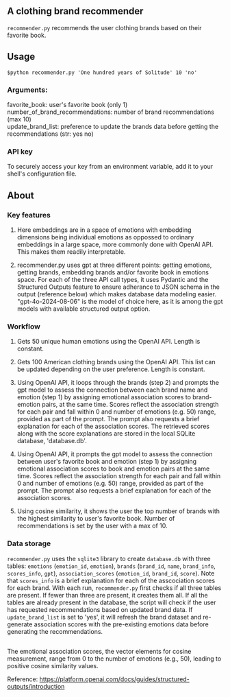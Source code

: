 ## A clothing brand recommender


`recommender.py` recommends the user clothing brands based on their favorite book. 

## Usage 
`$python recommender.py 'One hundred years of Solitude' 10 'no'`

### Arguments:
favorite_book: user's favorite book (only 1) \
number_of_brand_recommendations: number of brand recommendations (max 10) \
update_brand_list: preference to update the brands data before getting the recommendations (str: yes no)

### API key
To securely access your key from an environment variable, add it to your shell's configuration file.

## About
### Key features

1. Here embeddings are in a space of emotions with embedding dimensions being individual emotions as oppossed to ordinary embeddings in a large space, more commonly done with OpenAI API. This makes them readily interpretable.

2. recommender.py uses gpt at three different points: getting emotions, getting brands, embedding brands and/or favorite book in emotions space. For each of the three API call types, it uses Pydantic and the Structured Outputs feature to ensure adherance to JSON schema in the output (reference below) which makes database data modeling easier. "gpt-4o-2024-08-06" is the model of choice here, as it is among the gpt models with available structured output option. 

### Workflow

1. Gets 50 unique human emotions using the OpenAI API. Length is constant.

2. Gets 100 American clothing brands using the OpenAI API. This list can be updated depending on the user preference. Length is constant.

3. Using OpenAI API, it loops through the brands (step 2) and prompts the gpt model to assess the connection between each brand name and emotion (step 1) by assigning emotional association scores to brand-emotion pairs, at the same time. Scores reflect the association strength for each pair and fall within 0 and number of emotions (e.g. 50) range, provided as part of the prompt. The prompt also requests a brief explanation for each of the association scores. The retrieved scores along with the score explanations are stored in the local SQLite database, 'database.db'.

4. Using OpenAI API, it prompts the gpt model to assess the connection between user's favorite book and emotion (step 1) by assigning emotional association scores to book and emotion pairs at the same time. Scores reflect the association strength for each pair and fall within 0 and number of emotions (e.g. 50) range, provided as part of the prompt. The prompt also requests a brief explanation for each of the association scores.

5. Using cosine similarity, it shows the user the top number of brands with the highest similarity to user's favorite book. Number of recommendations is set by the user with a max of 10.


### Data storage

`recommender.py` uses the `sqlite3` library to create `database.db` with three tables: `emotions` (`emotion_id`, `emotion`), `brands` (`brand_id`, `name`, `brand_info`, `scores_info`, `gpt`), `association_scores` (`emotion_id`, `brand_id`, `score`). Note that `scores_info` is a brief explanation for each of the asscociation scores for each brand. With each run, `recommender.py` first checks if all three tables are present. If fewer than three are present, it creates them all. If all the tables are already present in the database, the script will check if the user has requested recommendations based on updated brand data. If `update_brand_list` is set to 'yes', it will refresh the brand dataset and re-generate association scores with the pre-existing emotions data before generating the recommendations.

##

The emotional association scores, the vector elements for cosine measurement, range from 0 to the number of emotions (e.g., 50), leading to positive cosine similarity values.

Reference: https://platform.openai.com/docs/guides/structured-outputs/introduction
